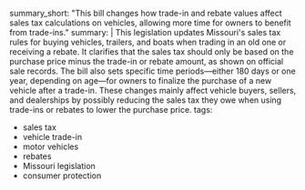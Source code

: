 summary_short: "This bill changes how trade-in and rebate values affect sales tax calculations on vehicles, allowing more time for owners to benefit from trade-ins."
summary: |
  This legislation updates Missouri's sales tax rules for buying vehicles, trailers, and boats when trading in an old one or receiving a rebate. It clarifies that the sales tax should only be based on the purchase price minus the trade-in or rebate amount, as shown on official sale records. The bill also sets specific time periods—either 180 days or one year, depending on age—for owners to finalize the purchase of a new vehicle after a trade-in. These changes mainly affect vehicle buyers, sellers, and dealerships by possibly reducing the sales tax they owe when using trade-ins or rebates to lower the purchase price.
tags:
  - sales tax
  - vehicle trade-in
  - motor vehicles
  - rebates
  - Missouri legislation
  - consumer protection
